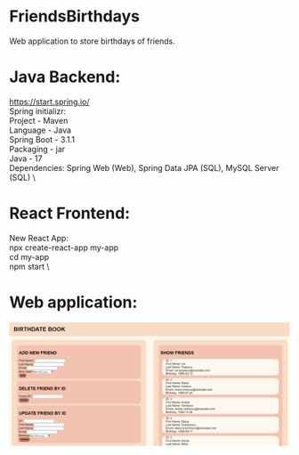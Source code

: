 # FriendsBirthdays
Web application to store birthdays of friends.

# Java Backend:
https://start.spring.io/ \
Spring initializr: \
  Project - Maven \
  Language - Java \
  Spring Boot - 3.1.1 \
  Packaging - jar \
  Java - 17 \
  Dependencies: Spring Web (Web), Spring Data JPA (SQL), MySQL Server (SQL) \

# React Frontend:
  New React App: \
    npx create-react-app my-app \
    cd my-app \
    npm start \

# Web application:
![image with the web application](https://github.com/iamclaudiar/FriendsBirthdays/blob/main/BirthDateBook_App.PNG)
